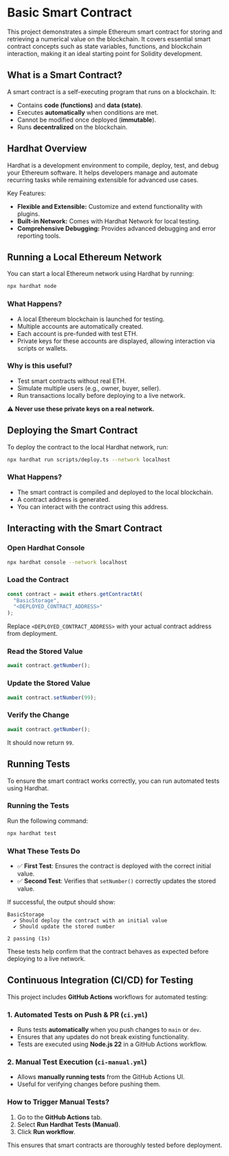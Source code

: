# Basic Smart Contract

This project demonstrates a simple Ethereum smart contract for storing and retrieving a numerical value on the blockchain. It covers essential smart contract concepts such as state variables, functions, and blockchain interaction, making it an ideal starting point for Solidity development.

## What is a Smart Contract?

A smart contract is a self-executing program that runs on a blockchain. It:

- Contains **code (functions)** and **data (state)**.
- Executes **automatically** when conditions are met.
- Cannot be modified once deployed (**immutable**).
- Runs **decentralized** on the blockchain.

## Hardhat Overview

Hardhat is a development environment to compile, deploy, test, and debug your Ethereum software. It helps developers manage and automate recurring tasks while remaining extensible for advanced use cases.

Key Features:

- **Flexible and Extensible:** Customize and extend functionality with plugins.
- **Built-in Network:** Comes with Hardhat Network for local testing.
- **Comprehensive Debugging:** Provides advanced debugging and error reporting tools.

## Running a Local Ethereum Network

You can start a local Ethereum network using Hardhat by running:

```sh
npx hardhat node
```

### What Happens?

- A local Ethereum blockchain is launched for testing.
- Multiple accounts are automatically created.
- Each account is pre-funded with test ETH.
- Private keys for these accounts are displayed, allowing interaction via scripts or wallets.

### Why is this useful?

- Test smart contracts without real ETH.
- Simulate multiple users (e.g., owner, buyer, seller).
- Run transactions locally before deploying to a live network.

⚠️ **Never use these private keys on a real network.**

## Deploying the Smart Contract

To deploy the contract to the local Hardhat network, run:

```sh
npx hardhat run scripts/deploy.ts --network localhost
```

### What Happens?

- The smart contract is compiled and deployed to the local blockchain.
- A contract address is generated.
- You can interact with the contract using this address.

## Interacting with the Smart Contract

### Open Hardhat Console

```sh
npx hardhat console --network localhost
```

### Load the Contract

```js
const contract = await ethers.getContractAt(
  "BasicStorage",
  "<DEPLOYED_CONTRACT_ADDRESS>"
);
```

Replace `<DEPLOYED_CONTRACT_ADDRESS>` with your actual contract address from deployment.

### Read the Stored Value

```js
await contract.getNumber();
```

### Update the Stored Value

```js
await contract.setNumber(99);
```

### Verify the Change

```js
await contract.getNumber();
```

It should now return `99`.

## Running Tests

To ensure the smart contract works correctly, you can run automated tests using Hardhat.

### Running the Tests

Run the following command:

```sh
npx hardhat test
```

### What These Tests Do

- ✅ **First Test**: Ensures the contract is deployed with the correct initial value.
- ✅ **Second Test**: Verifies that `setNumber()` correctly updates the stored value.

If successful, the output should show:

```
BasicStorage
  ✔ Should deploy the contract with an initial value
  ✔ Should update the stored number

2 passing (1s)
```

These tests help confirm that the contract behaves as expected before deploying to a live network.

## Continuous Integration (CI/CD) for Testing

This project includes **GitHub Actions** workflows for automated testing:

### **1. Automated Tests on Push & PR (`ci.yml`)**

- Runs tests **automatically** when you push changes to `main` or `dev`.
- Ensures that any updates do not break existing functionality.
- Tests are executed using **Node.js 22** in a GitHub Actions workflow.

### **2. Manual Test Execution (`ci-manual.yml`)**

- Allows **manually running tests** from the GitHub Actions UI.
- Useful for verifying changes before pushing them.

### **How to Trigger Manual Tests?**

1. Go to the **GitHub Actions** tab.
2. Select **Run Hardhat Tests (Manual)**.
3. Click **Run workflow**.

This ensures that smart contracts are thoroughly tested before deployment.
